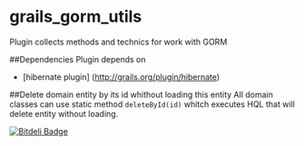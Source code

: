 grails_gorm_utils
=================

Plugin collects methods and technics for work with GORM

##Dependencies
Plugin depends on
* [hibernate plugin] (http://grails.org/plugin/hibernate)

##Delete domain entity by its id whithout loading this entity
All domain classes can use static method `deleteById(id)` whitch executes HQL that will delete entity without loading.

[![Bitdeli Badge](https://d2weczhvl823v0.cloudfront.net/grygoriy/grails_gorm_utils/trend.png)](https://bitdeli.com/free "Bitdeli Badge")


